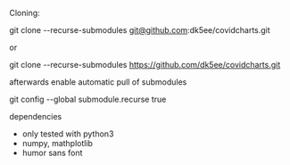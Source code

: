 Cloning:

git clone --recurse-submodules git@github.com:dk5ee/covidcharts.git

or 

git clone --recurse-submodules https://github.com/dk5ee/covidcharts.git

afterwards enable automatic pull of submodules

git config --global submodule.recurse true

dependencies
* only tested with python3
* numpy, mathplotlib
* humor sans font
